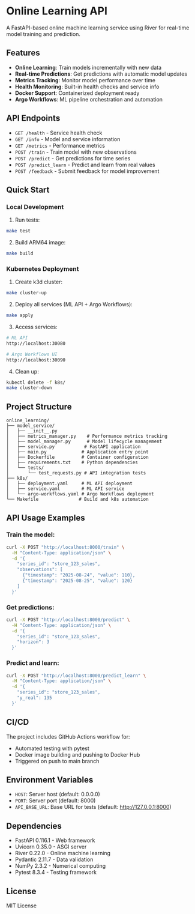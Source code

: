 # Online Learning API

A FastAPI-based online machine learning service using River for real-time model training and prediction.

## Features

- **Online Learning**: Train models incrementally with new data
- **Real-time Predictions**: Get predictions with automatic model updates
- **Metrics Tracking**: Monitor model performance over time
- **Health Monitoring**: Built-in health checks and service info
- **Docker Support**: Containerized deployment ready
- **Argo Workflows**: ML pipeline orchestration and automation

## API Endpoints

- `GET /health` - Service health check
- `GET /info` - Model and service information
- `GET /metrics` - Performance metrics
- `POST /train` - Train model with new observations
- `POST /predict` - Get predictions for time series
- `POST /predict_learn` - Predict and learn from real values
- `POST /feedback` - Submit feedback for model improvement

## Quick Start

### Local Development

1. Run tests:
```bash
make test
```

2. Build ARM64 image:
```bash
make build
```

### Kubernetes Deployment

1. Create k3d cluster:
```bash
make cluster-up
```

2. Deploy all services (ML API + Argo Workflows):
```bash
make apply
```

3. Access services:
```bash
# ML API
http://localhost:30080

# Argo Workflows UI
http://localhost:30090
```

4. Clean up:
```bash
kubectl delete -f k8s/
make cluster-down
```

## Project Structure

```
online_learning/
├── model_service/
│   ├── __init__.py
│   ├── metrics_manager.py    # Performance metrics tracking
│   ├── model_manager.py      # Model lifecycle management
│   ├── service.py           # FastAPI application
│   ├── main.py             # Application entry point
│   ├── Dockerfile          # Container configuration
│   ├── requirements.txt    # Python dependencies
│   └── tests/
│       └── test_requests.py # API integration tests
├── k8s/
│   ├── deployment.yaml     # ML API deployment
│   ├── service.yaml        # ML API service
│   └── argo-workflows.yaml # Argo Workflows deployment
└── Makefile               # Build and k8s automation

```

## API Usage Examples

### Train the model:
```bash
curl -X POST "http://localhost:8000/train" \
  -H "Content-Type: application/json" \
  -d '{
    "series_id": "store_123_sales",
    "observations": [
      {"timestamp": "2025-08-24", "value": 110},
      {"timestamp": "2025-08-25", "value": 120}
    ]
  }'
```

### Get predictions:
```bash
curl -X POST "http://localhost:8000/predict" \
  -H "Content-Type: application/json" \
  -d '{
    "series_id": "store_123_sales",
    "horizon": 3
  }'
```

### Predict and learn:
```bash
curl -X POST "http://localhost:8000/predict_learn" \
  -H "Content-Type: application/json" \
  -d '{
    "series_id": "store_123_sales",
    "y_real": 135
  }'
```

## CI/CD

The project includes GitHub Actions workflow for:
- Automated testing with pytest
- Docker image building and pushing to Docker Hub
- Triggered on push to main branch

## Environment Variables

- `HOST`: Server host (default: 0.0.0.0)
- `PORT`: Server port (default: 8000)
- `API_BASE_URL`: Base URL for tests (default: http://127.0.0.1:8000)

## Dependencies

- FastAPI 0.116.1 - Web framework
- Uvicorn 0.35.0 - ASGI server
- River 0.22.0 - Online machine learning
- Pydantic 2.11.7 - Data validation
- NumPy 2.3.2 - Numerical computing
- Pytest 8.3.4 - Testing framework

## License

MIT License